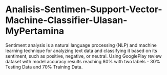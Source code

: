 # Analisis-Sentimen-Support-Vector-Machine-Classifier-Ulasan-MyPertamina
Sentiment analysis is a natural language processing (NLP) and machine learning technique for analyzing text data and classifying it based on its sentiment, such as positive, negative, or neutral. Using GooglePlay review dataset with model accuracy results reaching 80% with two labels - 30% Testing Data and 70% Training Data.
